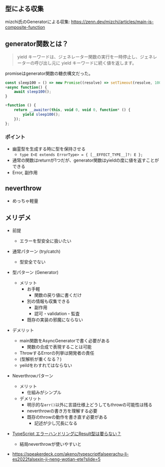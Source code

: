 ## 型による収集

mizchi氏のGeneratorによる収集: https://zenn.dev/mizchi/articles/main-is-composite-function

## generator関数とは？

> yield キーワードは、ジェネレーター関数の実行を一時停止し、ジェネレーターの呼び出し元に yield キーワードに続く値を返します。


promiseはgenerator関数の糖衣構文だった。

```ts
const sleep100 = () => new Promise((resolve) => setTimeout(resolve, 100));
+async function() {
    await sleep100();
} 
```

```ts
+function () {
    return __awaiter(this, void 0, void 0, function* () {
        yield sleep100();
    });
};
```

### ポイント

- 幽霊型を生成する時に型を保持させる
  - `type E<E extends ErrorType> = { [__EFFECT_TYPE__]?: E };`
- 通常の関数はreturnが1つだが、generator関数はyieldの度に値を返すことができる
- Error, 副作用

## neverthrow

- めっちゃ軽量

## メリデメ

- 前提
  - エラーを型安全に扱いたい

- 通常パターン (try/catch)
  - 型安全でない
- 型パターン (Generator)
  - メリット
    - お手軽
      - 関数の戻り値に書くだけ
    - 別の情報も収集できる
      - 副作用
      - 認可・validation・監査
    - 既存の実装の邪魔にならない
 - デメリット
    - main関数をAsyncGeneratorで書く必要がある
      - 関数の合成で表現することは可能
    - ThrowするErrorの列挙は開発者の責任
    - (型解析が重くなる？)
    - yeildをわすれてはならない
- Neverthrowパターン
  - メリット
    - 仕組みがシンプル
  - デメリット
    - 明示的な`err()`以外に言語仕様上どうしてもthrowの可能性は残る
    - neverthrowの書き方を理解する必要
    - 既存のthrowの動作を書き直す必要がある
      - 記述が少し冗長になる
  
- [TypeScript エラーハンドリングにResult型は要らない？](https://zenn.dev/remon/articles/a7ba17630f1a8a)
  - 結局neverthrowが使いやすいと
- https://speakerdeck.com/akeno/typescriptfalseerachu-li-es2022falsexin-ji-neng-wotian-ete?slide=5 
